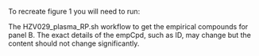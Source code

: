 To recreate figure 1 you will need to run:

The HZV029_plasma_RP.sh workflow to get the empirical compounds for panel B. The exact details of the empCpd, such as ID, may change but the content should not change significantly.